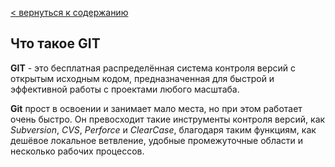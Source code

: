 [< вернуться к содержанию](./readme.md)

## Что такое GIT

**GIT** - это бесплатная распределённая система контроля версий с открытым исходным кодом, предназначенная для быстрой и эффективной работы с проектами любого масштаба.

**Git** прост в освоении и занимает мало места, но при этом работает очень быстро. Он превосходит такие инструменты контроля версий, как _Subversion_, _CVS_, _Perforce_ и _ClearCase_, благодаря таким функциям, как дешёвое локальное ветвление, удобные промежуточные области и несколько рабочих процессов.
